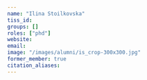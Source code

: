 ```yaml
---
name: "Ilina Stoilkovska"
tiss_id: 
groups: []
roles: ["phd"]
website:
email:
image: "/images/alumni/is_crop-300x300.jpg"
former_member: true
citation_aliases:
---
```


<!--
Your custom content goes here.
-->